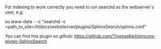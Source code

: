 For indexing to work correctly you need to run searchd as the webserver's user, e.g.

 su www-data - -c "searchd -c <path_to_site>/htdocs/website/var/plugins/SphinxSearch/sphinx.conf"

You can find this plugin on github:
https://github.com/ThomasKeil/pimcore-plugin-SphinxSearch